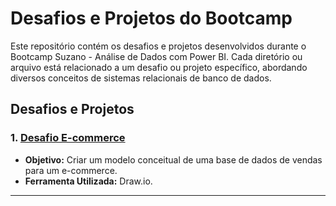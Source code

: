 # Desafios e Projetos do Bootcamp

Este repositório contém os desafios e projetos desenvolvidos durante o Bootcamp Suzano - Análise de Dados com Power BI. Cada diretório ou arquivo está relacionado a um desafio ou projeto específico, abordando diversos conceitos de sistemas relacionais de banco de dados.

## Desafios e Projetos

### 1. [Desafio E-commerce](Ecommerce.md)
- **Objetivo:** Criar um modelo conceitual de uma base de dados de vendas para um e-commerce.
- **Ferramenta Utilizada:** Draw.io.
  
---

